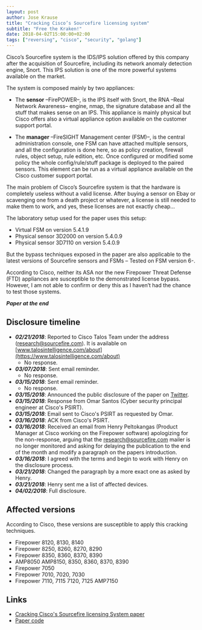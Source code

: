 ```yaml
---
layout: post
author: Jose Krause
title: "Cracking Cisco’s Sourcefire licensing system"
subtitle: "Free the Kraken!"
date: 2018-04-02T15:00:00+02:00
tags: ["reversing", "cisco", "security", "golang"]
---
```


Cisco’s Sourcefire system is the IDS/IPS solution offered by this company after the acquisition of Sourcefire, including its network anomaly detection engine, Snort. This IPS solution is one of the more powerful systems available on the market.

The system is composed mainly by two appliances:

* The **sensor** –FirePOWER–, is the IPS itself with Snort, the RNA –Real Network Awareness– engine, nmap, the signature database and all the stuff that makes sense on an IPS. This appliance is mainly physical but Cisco offers also a virtual appliance option available on the customer support portal.

* The **manager** –FireSIGHT Management center (FSM)–, is the central administration console, one FSM can have attached multiple sensors, and all the configuration is done here, so as policy creation, firewall rules, object setup, rule edition, etc. Once configured or modified some policy the whole config/rule/stuff package is deployed to the paired sensors. This element can be run as a virtual appliance available on the Cisco customer support portal.

The main problem of Cisco’s Sourcefire system is that the hardware is completely useless without a valid license. After buying a sensor on Ebay or scavenging one from a death project or whatever, a license is still needed to make them to work, and yes, these licenses are not exactly cheap...

The laboratory setup used for the paper uses this setup:

* Virtual FSM on version 5.4.1.9
* Physical sensor 3D2000 on version 5.4.0.9
* Physical sensor 3D7110 on version 5.4.0.9

But the bypass techniques exposed in the paper are also applicable to the latest versions of Sourcefire sensors and FSMs – Tested on FSM version 6-.

According to Cisco, neither its ASA nor the new Firepower Threat Defense (FTD) appliances are susceptible to the demonstrated license bypass.  However, I am not able to confirm or deny this as I haven’t had the chance to test those systems.

_**Paper at the end**_

## Disclosure timeline
* **_02/21/2018_**: Reported to Cisco Talos Team under the address (research@sourcefire.com). It is available on [www.talosintelligence.com/about](https://www.talosintelligence.com/about)
    * No response.
* **_03/07/2018_**: Sent email reminder.
    * No response.
* **_03/15/2018_**: Sent email reminder.
    * No response.
* **_03/15/2018_**: Announced the public disclosure of the paper on [Twitter](https://twitter.com/bitsniper/status/974231110132658178).
* **_03/15/2018_**: Response from Omar Santos (Cyber security principal engineer at Cisco's PSIRT).
* **_03/15/2018_**: Email sent to Cisco's PSIRT as requested by Omar.
* **_03/16/2018_**: ACK from Cisco's PSIRT.
* **_03/16/2018_**: Received an email from Henry Peltokangas (Product Manager at Cisco working on the Firepower software) apologizing for the non-response, arguing that the research@sourcefire.com mailer is no longer monitored and asking for delaying the publication to the end of the month and modify a paragraph on the papers introduction.
*  **_03/16/2018_**: I agreed with the terms and begin to work with Henry on the disclosure process.
*  **_03/21/2018_**: Changed the paragraph by a more exact one as asked by Henry.
*  **_03/21/2018_**: Henry sent me a list of affected devices.
*  **_04/02/2018_**: Full disclosure.


## Affected versions
According to Cisco, these versions are susceptible to apply this cracking techniques.

* Firepower 8120, 8130, 8140 
* Firepower 8250, 8260, 8270, 8290
* Firepower 8350, 8360, 8370, 8390
* AMP8050 AMP8150, 8350, 8360, 8370, 8390 
* Firepower 7050 
* Firepower 7010, 7020, 7030 
* Firepower 7110, 7115 7120, 7125 AMP7150

## Links
* [Cracking Cisco's Sourcefire licensing System paper](/files/cracking_sf_license_system.pdf)
* [Paper code](https://github.com/hcninja/sflicense)
